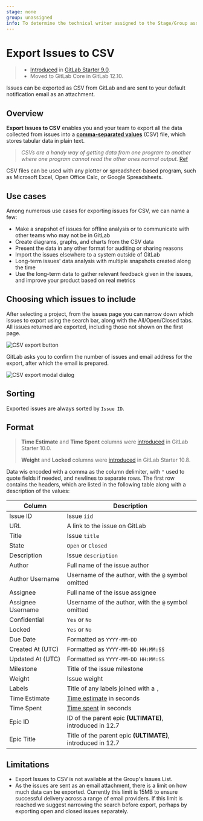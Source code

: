 ```yaml
---
stage: none
group: unassigned
info: To determine the technical writer assigned to the Stage/Group associated with this page, see https://about.gitlab.com/handbook/engineering/ux/technical-writing/#assignments
---
```


# Export Issues to CSV

> - [Introduced](https://gitlab.com/gitlab-org/gitlab/-/merge_requests/1126) in [GitLab Starter 9.0](https://about.gitlab.com/releases/2017/03/22/gitlab-9-0-released/#export-issues-ees-eep).
> - Moved to GitLab Core in GitLab 12.10.

Issues can be exported as CSV from GitLab and are sent to your default notification email as an attachment.

## Overview

**Export Issues to CSV** enables you and your team to export all the data collected from issues into
a **[comma-separated values](https://en.wikipedia.org/wiki/Comma-separated_values)** (CSV) file,
which stores tabular data in plain text.

> _CSVs are a handy way of getting data from one program to another where one program cannot read the other ones normal output._ [Ref](https://www.quora.com/What-is-a-CSV-file-and-its-uses)

CSV files can be used with any plotter or spreadsheet-based program, such as Microsoft Excel,
Open Office Calc, or Google Spreadsheets.

## Use cases

Among numerous use cases for exporting issues for CSV, we can name a few:

- Make a snapshot of issues for offline analysis or to communicate with other teams who may not be in GitLab
- Create diagrams, graphs, and charts from the CSV data
- Present the data in any other format for auditing or sharing reasons
- Import the issues elsewhere to a system outside of GitLab
- Long-term issues' data analysis with multiple snapshots created along the time
- Use the long-term data to gather relevant feedback given in the issues, and improve your product based on real metrics

## Choosing which issues to include

After selecting a project, from the issues page you can narrow down which issues to export using the search bar, along with the All/Open/Closed tabs. All issues returned are exported, including those not shown on the first page.

![CSV export button](img/csv_export_button_v12_9.png)

GitLab asks you to confirm the number of issues and email address for the export, after which the email is prepared.

![CSV export modal dialog](img/csv_export_modal.png)

## Sorting

Exported issues are always sorted by `Issue ID`.

## Format

> **Time Estimate** and **Time Spent** columns were [introduced](https://gitlab.com/gitlab-org/gitlab/-/merge_requests/2627) in GitLab Starter 10.0.
>
> **Weight** and **Locked** columns were [introduced](https://gitlab.com/gitlab-org/gitlab/-/merge_requests/5300) in GitLab Starter 10.8.

Data wis encoded with a comma as the column delimiter, with `"` used to quote fields if needed, and newlines to separate rows. The first row contains the headers, which are listed in the following table along with a description of the values:

| Column  | Description |
|---------|-------------|
| Issue ID | Issue `iid` |
| URL | A link to the issue on GitLab |
| Title | Issue `title` |
| State | `Open` or `Closed` |
| Description | Issue `description` |
| Author | Full name of the issue author |
| Author Username | Username of the author, with the `@` symbol omitted |
| Assignee | Full name of the issue assignee |
| Assignee Username | Username of the author, with the `@` symbol omitted |
| Confidential | `Yes` or `No` |
| Locked | `Yes` or `No` |
| Due Date | Formatted as `YYYY-MM-DD` |
| Created At (UTC) | Formatted as `YYYY-MM-DD HH:MM:SS` |
| Updated At (UTC) | Formatted as `YYYY-MM-DD HH:MM:SS` |
| Milestone | Title of the issue milestone |
| Weight | Issue weight |
| Labels | Title of any labels joined with a `,` |
| Time Estimate | [Time estimate](../time_tracking.md#estimates) in seconds |
| Time Spent | [Time spent](../time_tracking.md#time-spent) in seconds |
| Epic ID | ID of the parent epic **(ULTIMATE)**, introduced in 12.7 |
| Epic Title | Title of the parent epic **(ULTIMATE)**, introduced in 12.7 |

## Limitations

- Export Issues to CSV is not available at the Group's Issues List.
- As the issues are sent as an email attachment, there is a limit on how much data can be exported. Currently this limit is 15MB to ensure successful delivery across a range of email providers. If this limit is reached we suggest narrowing the search before export, perhaps by exporting open and closed issues separately.
